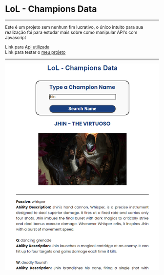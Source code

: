 # LoL - Champions Data
***
 Este é um projeto sem nenhum fim lucrativo, o único intuito para sua realização foi para estudar mais sobre como manipular API's com Javascript

 Link para [Api utilizada](https://api-lol.herokuapp.com)<br>
 Link para testar o [meu projeto](https://jeanluca999.github.io/LoL-Champions-Data/)

***
![imagem](img.png)
